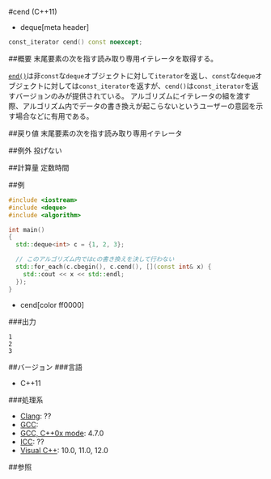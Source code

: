#cend (C++11)
* deque[meta header]

```cpp
const_iterator cend() const noexcept;
```

##概要
末尾要素の次を指す読み取り専用イテレータを取得する。

[`end()`](./end.md)は非`const`な`deque`オブジェクトに対して`iterator`を返し、`const`な`deque`オブジェクトに対しては`const_iterator`を返すが、`cend()`は`const_iterator`を返すバージョンのみが提供されている。
アルゴリズムにイテレータの組を渡す際、アルゴリズム内でデータの書き換えが起こらないというユーザーの意図を示す場合などに有用である。


##戻り値
末尾要素の次を指す読み取り専用イテレータ


##例外
投げない


##計算量
定数時間


##例
```cpp
#include <iostream>
#include <deque>
#include <algorithm>

int main()
{
  std::deque<int> c = {1, 2, 3};

  // このアルゴリズム内ではcの書き換えを決して行わない
  std::for_each(c.cbegin(), c.cend(), [](const int& x) {
    std::cout << x << std::endl;
  });
}
```
* cend[color ff0000]

###出力
```
1
2
3
```

##バージョン
###言語
- C++11

###処理系
- [Clang](/implementation.md#clang): ??
- [GCC](/implementation.md#gcc): 
- [GCC, C++0x mode](/implementation.md#gcc): 4.7.0
- [ICC](/implementation.md#icc): ??
- [Visual C++](/implementation.md#visual_cpp): 10.0, 11.0, 12.0


##参照


